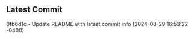
## Latest Commit
0fb6d1c - Update README with latest commit info (2024-08-29 16:53:22 -0400) <Yunxi-Zhou>
